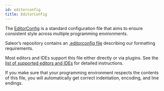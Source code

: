 ```yaml
---
id: editorconfig
title: EditorConfig
---
```


The [EditorConfig](http://editorconfig.org/) is a standard configuration file that aims to ensure consistent style across multiple programming environments.

Saleor’s repository contains an [.editorconfig file](https://github.com/mirumee/saleor/blob/master/.editorconfig) describing our formatting requirements.

Most editors and IDEs support this file either directly or via plugins. See the [list of supported editors and IDEs](http://editorconfig.org/#download) for detailed instructions.

If you make sure that your programming environment respects the contents of this file, you will automatically get correct indentation, encoding, and line endings.